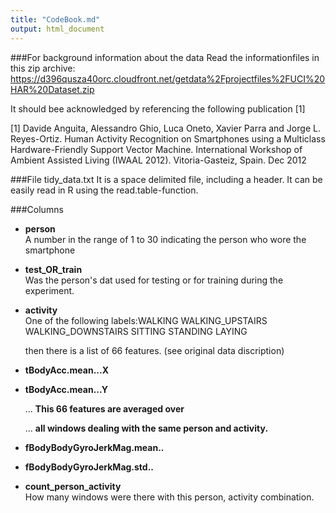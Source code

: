 ```yaml
---
title: "CodeBook.md"
output: html_document
---
```

###For background information about the data
Read the informationfiles in this zip archive:
https://d396qusza40orc.cloudfront.net/getdata%2Fprojectfiles%2FUCI%20HAR%20Dataset.zip

It should bee acknowledged by referencing the following publication [1] 

[1] Davide Anguita, Alessandro Ghio, Luca Oneto, Xavier Parra and Jorge L. Reyes-Ortiz. Human Activity Recognition on Smartphones using a Multiclass Hardware-Friendly Support Vector Machine. International Workshop of Ambient Assisted Living (IWAAL 2012). Vitoria-Gasteiz, Spain. Dec 2012

###File tidy_data.txt
It is a space delimited file, including a header.
It can be easily read in R using the read.table-function.

###Columns
* **person**  
  A number in the range of 1 to 30 indicating the person who wore the smartphone
* **test_OR_train**  
  Was the person's dat used for testing or for training during the experiment.
* **activity**  
  One of the following labels:WALKING WALKING_UPSTAIRS WALKING_DOWNSTAIRS SITTING STANDING LAYING
  
  then there is a list of 66 features. (see original data discription)
  
* **tBodyAcc.mean...X**  
* **tBodyAcc.mean...Y**  

     ...  **This 66 features are averaged over**  
          
     ...     **all windows dealing with the same person and activity.**  
     
* **fBodyBodyGyroJerkMag.mean..**  
* **fBodyBodyGyroJerkMag.std..**  

* **count_person_activity**  
    How many windows were there with this person, activity combination.
